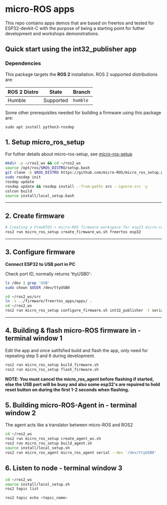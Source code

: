 # micro-ROS apps

This repo contains apps demos that are based on freertos and tested for ESP32-devkit-C with the purpose of being a starting point for futher development and workshops demonstrations.


## Quick start using the int32_publisher app


### Dependencies

This package targets the **ROS 2** installation. ROS 2 supported distributions are:

| ROS 2 Distro | State     | Branch     |
| ------------ | --------- | ---------- |
| Humble       | Supported | `humble`     |

Some other prerequisites needed for building a firmware using this package are:

```
sudo apt install python3-rosdep
```
 
## 1. Setup micro_ros_setup 

For futher details about micro-ros-setup, see [micro-ros-setup](https://github.com/micro-ROS/micro_ros_setup)

```bash
mkdir -p ~/ros2_ws && cd ~/ros2_ws
source /opt/ros/$ROS_DISTRO/setup.bash
git clone -b $ROS_DISTRO https://github.com/micro-ROS/micro_ros_setup.git src/micro_ros_setup
sudo rosdep init
rosdep update
rosdep update && rosdep install --from-paths src --ignore-src -y
colcon build
source install/local_setup.bash
```
---

## 2. Create firmware
```bash
# Creating a FreeRTOS + micro-ROS firmware workspace for esp23 micro-controller
ros2 run micro_ros_setup create_firmware_ws.sh freertos esp32
```

---

## 3. Configure firmware

**Connect ESP32 to USB port in PC** 

Check port ID, normally returns 'ttyUSB0':

```bash
ls /dev | grep 'USB'
sudo chown $USER /dev/ttyUSB0
```

```bash
cd ~/ros2_ws/src
ln -s ../firmware/freertos_apps/apps/ .
cd ~/ros2_ws
ros2 run micro_ros_setup configure_firmware.sh int32_publisher -t serial --dev '/dev/ttyUSB0'
```

---

## 4. Building & flash micro-ROS firmware in - terminal window 1

Edit the app and once satifsfied build and flash the app, only need for repeating step 5 and 6 during development.

```bash
ros2 run micro_ros_setup build_firmware.sh
ros2 run micro_ros_setup flash_firmware.sh
```
**NOTE: You must cancel the micro_ros_agent before flashing if started, else the USB port will be busy and also some esp32's are repuired to hold reset button on during the first 1-2 seconds when flashing.**


## 5. Building micro-ROS-Agent in - terminal window 2
The agent acts like a translator between micro-ROS and ROS2

```bash
cd ~/ros2_ws
ros2 run micro_ros_setup create_agent_ws.sh
ros2 run micro_ros_setup build_agent.sh
source install/local_setup.sh
ros2 run micro_ros_agent micro_ros_agent serial --dev '/dev/ttyUSB0'
```

## 6. Listen to node - terminal window 3

```bash
cd ~/ros2_ws
source install/local_setup.sh
ros2 topic list
```

```bash
ros2 topic echo <topic_name>
```
